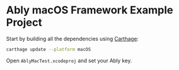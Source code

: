 # Ably macOS Framework Example Project

Start by building all the dependencies using [Carthage](https://github.com/Carthage/Carthage):

```bash
carthage update --platform macOS
```

Open `AblyMacTest.xcodeproj` and set your Ably key.
